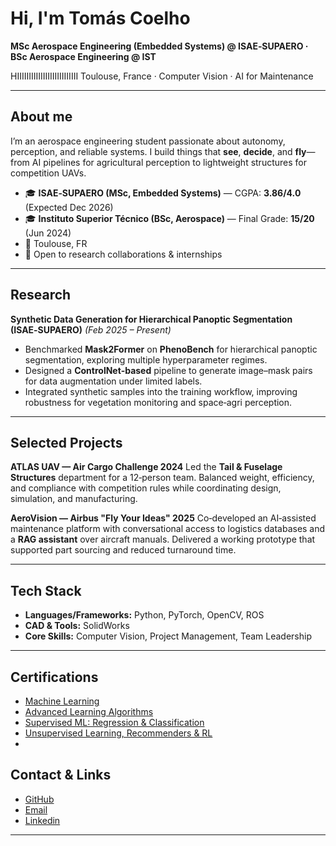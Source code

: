# Hi, I'm Tomás Coelho 

**MSc Aerospace Engineering (Embedded Systems) @ ISAE‑SUPAERO · BSc Aerospace Engineering @ IST**

HIIIIIIIIIIIIIIIIIIIIIIIIII
Toulouse, France · Computer Vision · AI for Maintenance

---

## About me

I’m an aerospace engineering student passionate about autonomy, perception, and reliable systems. I build things that **see**, **decide**, and **fly**—from AI pipelines for agricultural perception to lightweight structures for competition UAVs.

* 🎓 **ISAE‑SUPAERO (MSc, Embedded Systems)** — CGPA: **3.86/4.0** (Expected Dec 2026)
* 🎓 **Instituto Superior Técnico (BSc, Aerospace)** — Final Grade: **15/20** (Jun 2024)
* 📍 Toulouse, FR
* 💼 Open to research collaborations & internships

---

## Research

**Synthetic Data Generation for Hierarchical Panoptic Segmentation (ISAE‑SUPAERO)** *(Feb 2025 – Present)*

* Benchmarked **Mask2Former** on **PhenoBench** for hierarchical panoptic segmentation, exploring multiple hyperparameter regimes.
* Designed a **ControlNet‑based** pipeline to generate image–mask pairs for data augmentation under limited labels.
* Integrated synthetic samples into the training workflow, improving robustness for vegetation monitoring and space‑agri perception.

---

## Selected Projects

**ATLAS UAV — Air Cargo Challenge 2024**
Led the **Tail & Fuselage Structures** department for a 12‑person team. Balanced weight, efficiency, and compliance with competition rules while coordinating design, simulation, and manufacturing.

**AeroVision — Airbus "Fly Your Ideas" 2025**
Co‑developed an AI‑assisted maintenance platform with conversational access to logistics databases and a **RAG assistant** over aircraft manuals. Delivered a working prototype that supported part sourcing and reduced turnaround time.

---

## Tech Stack

* **Languages/Frameworks:** Python, PyTorch, OpenCV, ROS
* **CAD & Tools:** SolidWorks
* **Core Skills:** Computer Vision, Project Management, Team Leadership

---

## Certifications

* [Machine Learning](https://www.coursera.org/account/accomplishments/specialization/2SNHSVNZKBVZ)
* [Advanced Learning Algorithms](https://www.coursera.org/account/accomplishments/verify/JW4185DGSYPO)
* [Supervised ML: Regression & Classification](https://www.coursera.org/account/accomplishments/verify/YQO9TBAD5WPC)
* [Unsupervised Learning, Recommenders & RL](https://www.coursera.org/account/accomplishments/verify/MGC6NJR0SNLN)
* 
## Contact & Links

* [GitHub](https://github.com/TomasCoelho23)
* [Email](mailto:tomas.g.c.coelho@gmail.com)
* [Linkedin](https://www.linkedin.com/in/tom%C3%A1s-coelho-692a00227/)

<!-- Optional: add a public LinkedIn or website here -->
---
